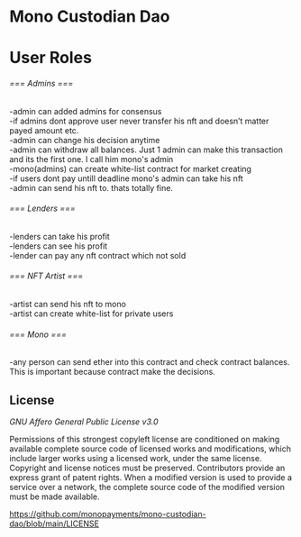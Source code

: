 # Mono Custodian Dao

<h1>User Roles</h1>

######  === Admins ===
-admin can added admins for consensus <br>
-if admins dont approve user never transfer his nft and doesn’t matter payed amount etc.<br>
-admin can change his decision anytime <br>
-admin can withdraw all balances. Just 1 admin can make this transaction and its the first one. I call him mono's admin<br>
-mono(admins) can create white-list contract for market creating<br>
-if users dont pay untill deadline mono's admin can take his nft<br>
-admin can send his nft to. thats totally fine.<br>

######  === Lenders ===
-lenders can take his profit<br>
-lenders can see his profit<br>
-lender can pay any nft contract which not sold<br>

###### === NFT Artist ===
-artist can send his nft to mono<br>
-artist can create white-list for private users<br>

###### === Mono ===
-any person can send ether into  this contract and check contract balances. This is important because contract make the decisions.

## License

*GNU Affero General Public License v3.0*

Permissions of this strongest copyleft license are conditioned on making available complete source code of licensed works and modifications, which include larger works using a licensed work, under the same license. Copyright and license notices must be preserved. Contributors provide an express grant of patent rights. When a modified version is used to provide a service over a network, the complete source code of the modified version must be made available.


https://github.com/monopayments/mono-custodian-dao/blob/main/LICENSE


